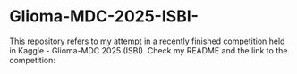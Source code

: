# Glioma-MDC-2025-ISBI-
This repository refers to my attempt in a recently finished competition held in Kaggle - Glioma-MDC 2025 (ISBI). Check my README and the link to the competition:

